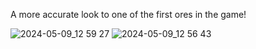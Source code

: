 A more accurate look to one of the first ores in the game!


![2024-05-09_12 59 27](https://github.com/NanamiPizza/Accurate-Iron-Ore-RP/assets/102279008/bb3a714c-5a3f-45f7-be62-6231bf7bbf44)
![2024-05-09_12 56 43](https://github.com/NanamiPizza/Accurate-Iron-Ore-RP/assets/102279008/a461f7f3-8fb7-46ab-aca0-13fa3049abdf)
